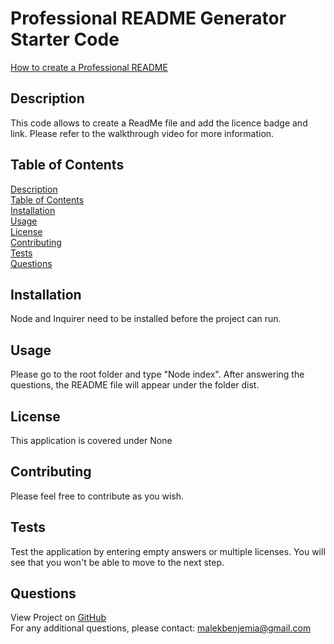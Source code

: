 # Professional README Generator Starter Code

[How to create a Professional README](./readme-guide.md)

## <span id="description">Description</span>
This code allows to create a ReadMe file and add the licence badge and link.
Please refer to the walkthrough video for more information.

## <span id="content">Table of Contents</span>
<a href="#description">Description</a></br>
<a href="#content">Table of Contents</a></br>
<a href="#installation">Installation</a></br>
<a href="#usage">Usage</a></br>
<a href="#license">License</a></br>
<a href="#contribution">Contributing</a></br>
<a href="#tests">Tests</a></br>
<a href="#questions">Questions</a></br>

## <span id="installation">Installation</span>
Node and Inquirer need to be installed before the project can run.

## <span id="usage">Usage</span>
Please go to the root folder and type "Node index". After answering the questions, the README file will appear under the folder dist.

## <span id="license">License</span>
This application is covered under None</a>

## <span id="contribution">Contributing</span>
Please feel free to contribute as you wish.

## <span id="tests">Tests</span>
Test the application by entering empty answers or multiple licenses. You will see that you won't be able to move to the next step.

## <span id="questions">Questions</span>
View Project on <a href="malek-benjemia">GitHub</a><br>
For any additional questions, please contact: malekbenjemia@gmail.com